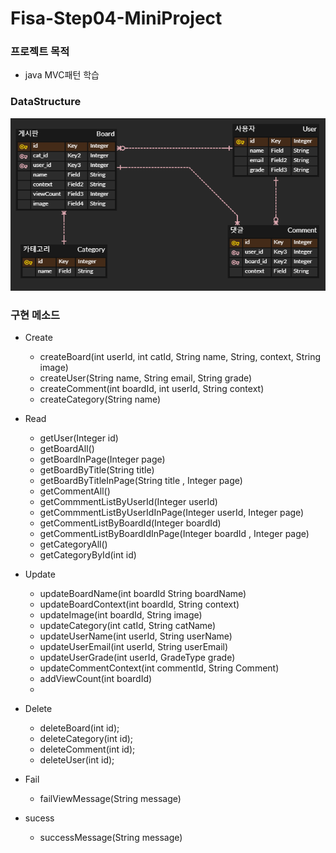 # Fisa-Step04-MiniProject

### 프로젝트 목적
- java MVC패턴 학습

### DataStructure
![data](./doc/img/diagram.PNG)

### 구현 메소드
- Create
    - createBoard(int userId, int catId, String name, String, context, String image)
    - createUser(String name, String email, String grade)
    - createComment(int boardId, int userId, String context)
    - createCategory(String name)
- Read
    - getUser(Integer id)
    - getBoardAll()
    - getBoardInPage(Integer page)
    - getBoardByTitle(String title)
    - getBoardByTitleInPage(String title , Integer page)
    - getCommentAll()
    - getCommmentListByUserId(Integer userId)
    - getCommmentListByUserIdInPage(Integer userId, Integer page)
    - getCommentListByBoardId(Integer boardId)
    - getCommentListByBoardIdInPage(Integer boardId , Integer page)
    - getCategoryAll()
    - getCategoryById(int id)
- Update
    - updateBoardName(int boardId String boardName)
    - updateBoardContext(int boardId, String context)
    - updateImage(int boardId, String image)
    - updateCategory(int catId, String catName)
    - updateUserName(int userId, String userName)
    - updateUserEmail(int userId, String userEmail)
    - updateUserGrade(int userId, GradeType grade)
    - updateCommentContext(int commentId, String Comment)
    - addViewCount(int boardId)
    -
- Delete
    - deleteBoard(int id);
    - deleteCategory(int id);
    - deleteComment(int id);
    - deleteUser(int id);

- Fail
    - failViewMessage(String message)
- sucess
    - successMessage(String message)